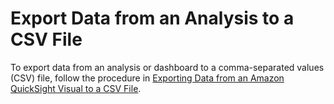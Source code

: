 # Export Data from an Analysis to a CSV File<a name="export-analysis-to-csv"></a>

To export data from an analysis or dashboard to a comma\-separated values \(CSV\) file, follow the procedure in [Exporting Data from an Amazon QuickSight Visual to a CSV File](export-visual-to-csv.md)\. 